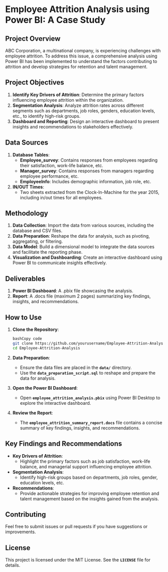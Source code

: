 # **Employee Attrition Analysis using Power BI: A Case Study**

## **Project Overview**

ABC Corporation, a multinational company, is experiencing challenges with employee attrition. To address this issue, a comprehensive analysis using Power BI has been implemented to understand the factors contributing to attrition and develop strategies for retention and talent management.

## **Project Objectives**

1. **Identify Key Drivers of Attrition**: Determine the primary factors influencing employee attrition within the organization.
2. **Segmentation Analysis**: Analyze attrition rates across different segments such as departments, job roles, genders, education levels, etc., to identify high-risk groups.
3. **Dashboard and Reporting**: Design an interactive dashboard to present insights and recommendations to stakeholders effectively.

## **Data Sources**

1. **Database Tables**:
    - **Employee_survey**: Contains responses from employees regarding their satisfaction, work-life balance, etc.
    - **Manager_survey**: Contains responses from managers regarding employee performance, etc.
    - **EmployeeInfo**: Includes demographic information, job role, etc.
2. **IN/OUT Times**:
    - Two sheets extracted from the Clock-In-Machine for the year 2015, including in/out times for all employees.

## **Methodology**

1. **Data Collection**: Import the data from various sources, including the database and CSV files.
2. **Data Preparation**: Reshape the data for analysis, such as pivoting, aggregating, or filtering.
3. **Data Model**: Build a dimensional model to integrate the data sources and facilitate the reporting phase.
4. **Visualization and Dashboarding**: Create an interactive dashboard using Power BI to communicate insights effectively.

## **Deliverables**

1. **Power BI Dashboard**: A .pbix file showcasing the analysis.
2. **Report**: A .docs file (maximum 2 pages) summarizing key findings, insights, and recommendations.


## **How to Use**

1. **Clone the Repository**:
    
    ```bash
    bashCopy code
    git clone https://github.com/yourusername/Employee-Attrition-Analysis.git
    cd Employee-Attrition-Analysis
    
    ```
    
2. **Data Preparation**:
    - Ensure the data files are placed in the **`data/`** directory.
    - Use the **`data_preparation_script.sql`** to reshape and prepare the data for analysis.
3. **Open the Power BI Dashboard**:
    - Open **`employee_attrition_analysis.pbix`** using Power BI Desktop to explore the interactive dashboard.
4. **Review the Report**:
    - The **`employee_attrition_summary_report.docs`** file contains a concise summary of key findings, insights, and recommendations.

## **Key Findings and Recommendations**

- **Key Drivers of Attrition**:
    - Highlight the primary factors such as job satisfaction, work-life balance, and managerial support influencing employee attrition.
- **Segmentation Analysis**:
    - Identify high-risk groups based on departments, job roles, gender, education levels, etc.
- **Recommendations**:
    - Provide actionable strategies for improving employee retention and talent management based on the insights gained from the analysis.

## **Contributing**

Feel free to submit issues or pull requests if you have suggestions or improvements.

## **License**

This project is licensed under the MIT License. See the **`LICENSE`** file for details.
